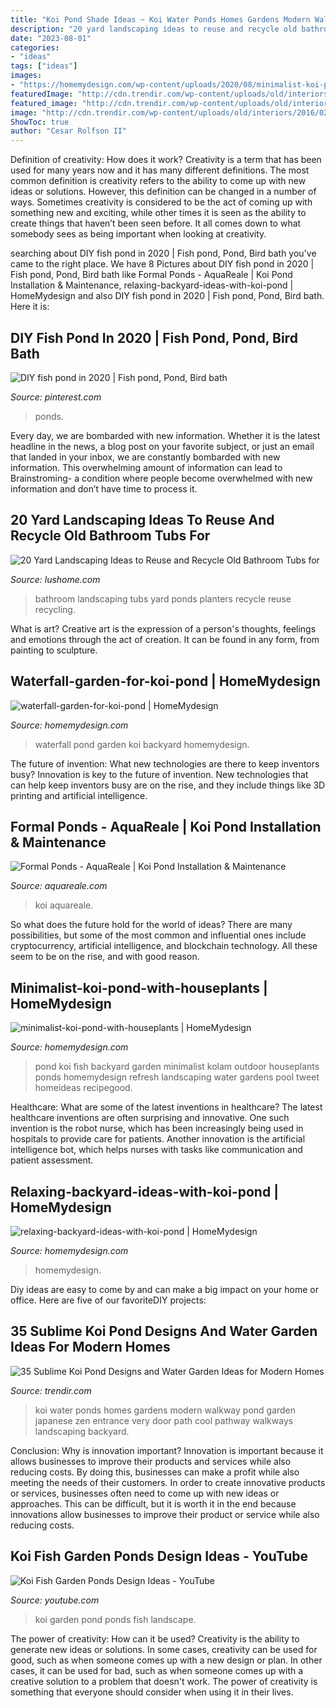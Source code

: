 ```yaml
---
title: "Koi Pond Shade Ideas ~ Koi Water Ponds Homes Gardens Modern Walkway Pond Garden Japanese Zen Entrance Very Door Path Cool Pathway Walkways Landscaping Backyard"
description: "20 yard landscaping ideas to reuse and recycle old bathroom tubs for"
date: "2023-08-01"
categories:
- "ideas"
tags: ["ideas"]
images:
- "https://homemydesign.com/wp-content/uploads/2020/08/minimalist-koi-pond-with-houseplants.jpg"
featuredImage: "http://cdn.trendir.com/wp-content/uploads/old/interiors/2016/02/14/koi-ponds-and-water-gardens-for-modern-homes-18.jpg"
featured_image: "http://cdn.trendir.com/wp-content/uploads/old/interiors/2016/02/14/koi-ponds-and-water-gardens-for-modern-homes-18.jpg"
image: "http://cdn.trendir.com/wp-content/uploads/old/interiors/2016/02/14/koi-ponds-and-water-gardens-for-modern-homes-18.jpg"
ShowToc: true
author: "Cesar Rolfson II"
---
```



Definition of creativity: How does it work?
Creativity is a term that has been used for many years now and it has many different definitions. The most common definition is creativity refers to the ability to come up with new ideas or solutions. However, this definition can be changed in a number of ways. Sometimes creativity is considered to be the act of coming up with something new and exciting, while other times it is seen as the ability to create things that haven’t been seen before. It all comes down to what somebody sees as being important when looking at creativity.

	

		
searching about DIY fish pond in 2020 | Fish pond, Pond, Bird bath you've came to the right place. We have 8 Pictures about DIY fish pond in 2020 | Fish pond, Pond, Bird bath like Formal Ponds - AquaReale | Koi Pond Installation &amp; Maintenance, relaxing-backyard-ideas-with-koi-pond | HomeMydesign and also DIY fish pond in 2020 | Fish pond, Pond, Bird bath. Here it is:
		
    
## DIY Fish Pond In 2020 | Fish Pond, Pond, Bird Bath

<img loading=lazy src="https://i.pinimg.com/736x/f4/cf/63/f4cf63b8d2402e102e2dd47f842c11e9.jpg" onerror="this.onerror=null;this.src='https://tse3.mm.bing.net/th?id=OIP.V6t4QgRB92MO0yE3sUXC5wHaJ3&amp;pid=15.1';" alt="DIY fish pond in 2020 | Fish pond, Pond, Bird bath">

_Source: pinterest.com_

>ponds. 

	

Every day, we are bombarded with new information. Whether it is the latest headline in the news, a blog post on your favorite subject, or just an email that landed in your inbox, we are constantly bombarded with new information. This overwhelming amount of information can lead to Brainstroming- a condition where people become overwhelmed with new information and don’t have time to process it.

    
## 20 Yard Landscaping Ideas To Reuse And Recycle Old Bathroom Tubs For

<img loading=lazy src="https://www.lushome.com/wp-content/uploads/2014/04/recycling-bathroom-tubs-yard-landscaping-ideas-18.jpg" onerror="this.onerror=null;this.src='https://tse4.mm.bing.net/th?id=OIP.hsdDHittP8JstQvqGTJeTQHaFj&amp;pid=15.1';" alt="20 Yard Landscaping Ideas to Reuse and Recycle Old Bathroom Tubs for">

_Source: lushome.com_

>bathroom landscaping tubs yard ponds planters recycle reuse recycling. 

	

What is art?
Creative art is the expression of a person's thoughts, feelings and emotions through the act of creation. It can be found in any form, from painting to sculpture.

    
## Waterfall-garden-for-koi-pond | HomeMydesign

<img loading=lazy src="https://homemydesign.com/wp-content/uploads/2015/08/waterfall-garden-for-koi-pond.jpg" onerror="this.onerror=null;this.src='https://tse4.mm.bing.net/th?id=OIP.zWFHxpb2TNZT3l09neRbIQHaLF&amp;pid=15.1';" alt="waterfall-garden-for-koi-pond | HomeMydesign">

_Source: homemydesign.com_

>waterfall pond garden koi backyard homemydesign. 

	

The future of invention: What new technologies are there to keep inventors busy?
Innovation is key to the future of invention. New technologies that can help keep inventors busy are on the rise, and they include things like 3D printing and artificial intelligence.

    
## Formal Ponds - AquaReale | Koi Pond Installation &amp; Maintenance

<img loading=lazy src="https://www.aquareale.com/wp-content/uploads/2020/03/20180517_131045_32060006837_o.jpg" onerror="this.onerror=null;this.src='https://tse4.mm.bing.net/th?id=OIP.wl44sAGzlBaFL-xLS1VqjwHaNJ&amp;pid=15.1';" alt="Formal Ponds - AquaReale | Koi Pond Installation &amp; Maintenance">

_Source: aquareale.com_

>koi aquareale. 

	

So what does the future hold for the world of ideas? There are many possibilities, but some of the most common and influential ones include cryptocurrency, artificial intelligence, and blockchain technology. All these seem to be on the rise, and with good reason.

    
## Minimalist-koi-pond-with-houseplants | HomeMydesign

<img loading=lazy src="https://homemydesign.com/wp-content/uploads/2020/08/minimalist-koi-pond-with-houseplants.jpg" onerror="this.onerror=null;this.src='https://tse4.mm.bing.net/th?id=OIP.h4CAa3Ce5INuVPcMEkB5kgHaJ4&amp;pid=15.1';" alt="minimalist-koi-pond-with-houseplants | HomeMydesign">

_Source: homemydesign.com_

>pond koi fish backyard garden minimalist kolam outdoor houseplants ponds homemydesign refresh landscaping water gardens pool tweet homeideas recipegood. 

	

Healthcare: What are some of the latest inventions in healthcare?
The latest healthcare inventions are often surprising and innovative. One such invention is the robot nurse, which has been increasingly being used in hospitals to provide care for patients. Another innovation is the artificial intelligence bot, which helps nurses with tasks like communication and patient assessment.

    
## Relaxing-backyard-ideas-with-koi-pond | HomeMydesign

<img loading=lazy src="https://homemydesign.com/wp-content/uploads/2020/08/relaxing-backyard-ideas-with-koi-pond.jpg" onerror="this.onerror=null;this.src='https://tse1.mm.bing.net/th?id=OIP.cIGf7jOUY_esI4w9YJIY_QHaLH&amp;pid=15.1';" alt="relaxing-backyard-ideas-with-koi-pond | HomeMydesign">

_Source: homemydesign.com_

>homemydesign. 

	

Diy ideas are easy to come by and can make a big impact on your home or office. Here are five of our favoriteDIY projects: 

    
## 35 Sublime Koi Pond Designs And Water Garden Ideas For Modern Homes

<img loading=lazy src="http://cdn.trendir.com/wp-content/uploads/old/interiors/2016/02/14/koi-ponds-and-water-gardens-for-modern-homes-18.jpg" onerror="this.onerror=null;this.src='https://tse2.mm.bing.net/th?id=OIP.yq1iqG1wJrCJDsDx5GXPLQHaKL&amp;pid=15.1';" alt="35 Sublime Koi Pond Designs and Water Garden Ideas for Modern Homes">

_Source: trendir.com_

>koi water ponds homes gardens modern walkway pond garden japanese zen entrance very door path cool pathway walkways landscaping backyard. 

	

Conclusion: Why is innovation important?
Innovation is important because it allows businesses to improve their products and services while also reducing costs. By doing this, businesses can make a profit while also meeting the needs of their customers. In order to create innovative products or services, businesses often need to come up with new ideas or approaches. This can be difficult, but it is worth it in the end because innovations allow businesses to improve their product or service while also reducing costs.

    
## Koi Fish Garden Ponds Design Ideas - YouTube

<img loading=lazy src="https://i.ytimg.com/vi/cvx3ebmsI0E/maxresdefault.jpg" onerror="this.onerror=null;this.src='https://tse2.mm.bing.net/th?id=OIP.rgHiuL5YJA9RnhEw3huZwwHaFj&amp;pid=15.1';" alt="Koi Fish Garden Ponds Design Ideas - YouTube">

_Source: youtube.com_

>koi garden pond ponds fish landscape. 

	

The power of creativity: How can it be used?
Creativity is the ability to generate new ideas or solutions. In some cases, creativity can be used for good, such as when someone comes up with a new design or plan. In other cases, it can be used for bad, such as when someone comes up with a creative solution to a problem that doesn't work. The power of creativity is something that everyone should consider when using it in their lives.

